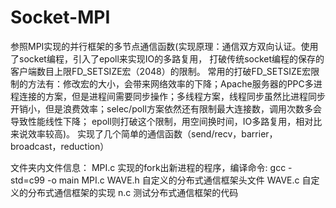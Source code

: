 # Socket-MPI
参照MPI实现的并行框架的多节点通信函数(实现原理：通信双方双向认证。使用了socket编程，引入了epoll来实现IO的多路复用，
打破传统socket编程的保存的客户端数目上限FD_SETSIZE宏（2048）的限制。
常用的打破FD_SETSIZE宏限制的方法有：修改宏的大小，会带来网络效率的下降；Apache服务器的PPC多进程连接的方案，但是进程间需要同步操作；多线程方案，线程同步虽然比进程同步开销小，但是浪费效率；selec/poll方案依然还有限制最大连接数，调用次数多会导致性能线性下降；
epoll则打破这个限制，用空间换时间，IO多路复用，相对比来说效率较高)。
实现了几个简单的通信函数（send/recv，barrier，broadcast，reduction）


文件夹内文件信息：
MPI.c   实现的fork出新进程的程序，编译命令: gcc -std=c99 -o main MPI.c
WAVE.h  自定义的分布式通信框架头文件
WAVE.c  自定义的分布式通信框架的实现
n.c     测试分布式通信框架的代码
